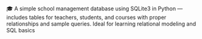 
🎓 A simple school management database using SQLite3 in Python — includes tables for teachers, students, and courses with proper relationships and sample queries. Ideal for learning relational modeling and SQL basics
